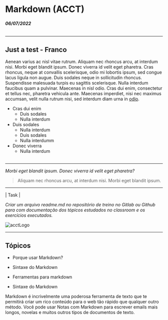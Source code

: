 <!--HEADINGS-->

# Markdown (ACCT)
###### **06/07/2022**
---
## Just a test - Franco


Aenean varius ac nisl vitae rutrum. Aliquam nec rhoncus arcu, at interdum nisi. Morbi eget blandit ipsum. Donec viverra id velit eget pharetra. Cras rhoncus, neque at convallis scelerisque, odio mi lobortis ipsum, sed congue lacus ligula non augue. Duis sodales neque in sollicitudin rhoncus. Suspendisse malesuada turpis eu sagittis scelerisque. Nulla interdum faucibus quam a pulvinar. Maecenas in nisl odio. Cras dui enim, consectetur et tellus nec, pharetra vehicula ante. Maecenas imperdiet, nisi nec maximus accumsan, velit nulla rutrum nisi, sed interdum diam urna in [odio](www.google.com "link to a new tab of google").

* Cras dui enim
    * Duis sodales
    * Nulla interdum
* Duis sodales
    * Nulla interdum
    * Duis sodales
    * Nulla interdumm
* Donec viverra
    * Nulla interdum
<br></br>
---
*Morbi eget blandit ipsum. Donec viverra id velit eget pharetra?*

>Aliquam nec rhoncus arcu, at interdum nisi. Morbi eget blandit ipsum.
---



| Task |

*Criar um arquivo readme.md no repositório de treino no Gitlab ou Github para com documentação dos tópicos estudados no classroom e os exercícios executados.*

![acctLogo](https://res.cloudinary.com/crunchbase-production/image/upload/c_lpad,f_auto,q_auto:eco,dpr_1/eq9x6hwg9yr7gadsh7ey)

---
## Tópicos ##


* Porque usar Markdown?

* Sintaxe do Markdown

* Ferramentas para markdown

* Sintaxe do Markdown

Markdown é incrivelmente uma poderosa ferramenta de texto que te permitirá criar um rico conteúdo para o web tão rápido que qualquer outro método. Você pode usar Notas com Markdown para escrever emails mais longos, novelas e muitos outros tipos de documentos de texto.

